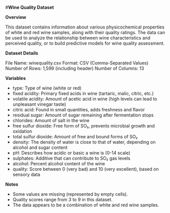 #**Wine Quality Dataset**

**Overview**

This dataset contains information about various physicochemical properties of white and red wine samples, along with their quality ratings. The data can be used to analyze the relationship between wine characteristics and perceived quality, or to build predictive models for wine quality assessment.

**Dataset Details**

File Name: winequality.csv
Format: CSV (Comma-Separated Values)
Number of Rows: 1,599 (including header)
Number of Columns: 13

**Variables**

- type: Type of wine (white or red)
- fixed acidity: Primary fixed acids in wine (tartaric, malic, citric, etc.)
- volatile acidity: Amount of acetic acid in wine (high levels can lead to unpleasant vinegar taste)
- citric acid: Found in small quantities, adds freshness and flavor
- residual sugar: Amount of sugar remaining after fermentation stops
- chlorides: Amount of salt in the wine
- free sulfur dioxide: Free form of SO₂, prevents microbial growth and oxidation
- total sulfur dioxide: Amount of free and bound forms of SO₂
- density: The density of water is close to that of water, depending on alcohol and sugar content
- pH: Describes how acidic or basic a wine is (0-14 scale)
- sulphates: Additive that can contribute to SO₂ gas levels
- alcohol: Percent alcohol content of the wine
- quality: Score between 0 (very bad) and 10 (very excellent), based on sensory data

**Notes**
- Some values are missing (represented by empty cells).
- Quality scores range from 3 to 9 in this dataset.
- The data appears to be a combination of white and red wine samples.
